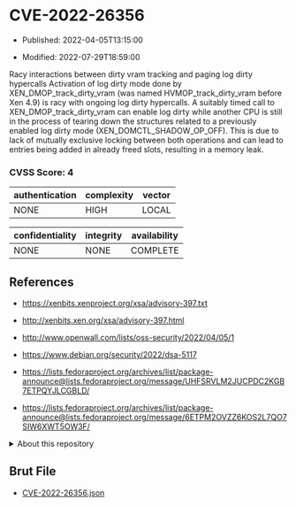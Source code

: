 # CVE-2022-26356

- Published: 2022-04-05T13:15:00

- Modified: 2022-07-29T18:59:00

Racy interactions between dirty vram tracking and paging log dirty hypercalls Activation of log dirty mode done by XEN_DMOP_track_dirty_vram (was named HVMOP_track_dirty_vram before Xen 4.9) is racy with ongoing log dirty hypercalls. A suitably timed call to XEN_DMOP_track_dirty_vram can enable log dirty while another CPU is still in the process of tearing down the structures related to a previously enabled log dirty mode (XEN_DOMCTL_SHADOW_OP_OFF). This is due to lack of mutually exclusive locking between both operations and can lead to entries being added in already freed slots, resulting in a memory leak.

### CVSS Score: **4**

| authentication | complexity | vector |
| --- | --- | --- |
| NONE | HIGH | LOCAL |

| confidentiality | integrity | availability |
| --- | --- | --- |
| NONE | NONE | COMPLETE |

## References

* https://xenbits.xenproject.org/xsa/advisory-397.txt

* http://xenbits.xen.org/xsa/advisory-397.html

* http://www.openwall.com/lists/oss-security/2022/04/05/1

* https://www.debian.org/security/2022/dsa-5117

* https://lists.fedoraproject.org/archives/list/package-announce@lists.fedoraproject.org/message/UHFSRVLM2JUCPDC2KGB7ETPQYJLCGBLD/

* https://lists.fedoraproject.org/archives/list/package-announce@lists.fedoraproject.org/message/6ETPM2OVZZ6KOS2L7QO7SIW6XWT5OW3F/

<details>
<summary>About this repository</summary> 

  This repository is part of the project [Live Hack CVE](https://github.com/Live-Hack-CVE). Main website can be found [www.live-hack.org](https://www.live-hack.org) 
  
  Made by [Sn0wAlice](https://github.com/Sn0wAlice) for the people that care about security and need to have a feed of the latest CVEs. Hope you enjoy it, don't forget to star the repo and follow me on [Twitter](https://twitter.com/Sn0wAlice) and [Github](https://github.com/Sn0wAlice). And that is my [personnal website](https://www.alice-snow.me/)

  - [Home Page](https://github.com/Live-Hack-CVE)
  - [Framework](https://github.com/Live-Hack-CVE/cve-framework)
  - [CVE database](https://github.com/Live-Hack-CVE/full_database)
  - [Changelog](https://github.com/Live-Hack-CVE/Changelog)
</details>

## Brut File

* [CVE-2022-26356.json](https://raw.githubusercontent.com/Live-Hack-CVE/full_database/main/cves/2022/CVE-2022-26356.json)


